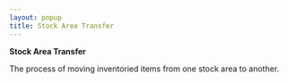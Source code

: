 ```yaml
---
layout: popup
title: Stock Area Transfer
---
```



**Stock Area Transfer**


The process of moving inventoried items from one stock area to another.
